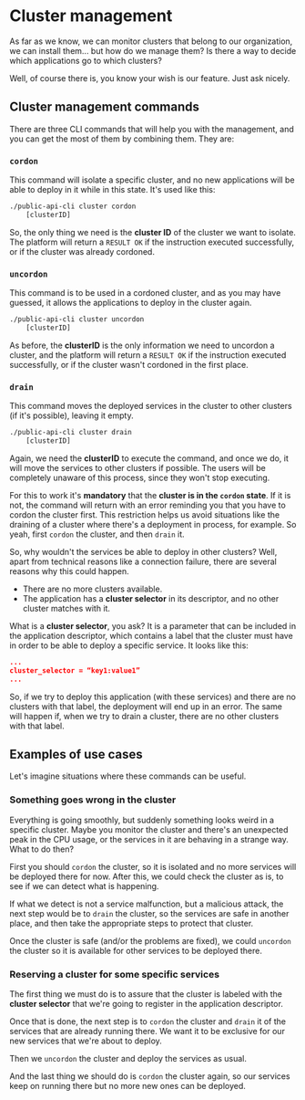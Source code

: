 # Cluster management

As far as we know, we can monitor clusters that belong to our organization, we can install them... but how do we manage them? Is there a way to decide which applications go to which clusters?

Well, of course there is, you know your wish is our feature. Just ask nicely.

## Cluster management commands

There are three CLI commands that will help you with the management, and you can get the most of them by combining them. They are:

### `cordon`

This command will isolate a specific cluster, and no new applications will be able to deploy in it while in this state. It's used like this:

```bash
./public-api-cli cluster cordon 
	[clusterID]
```

So, the only thing we need is the **cluster ID** of the cluster we want to isolate. The platform will return a `RESULT OK` if the instruction executed successfully, or if the cluster was already cordoned.

### `uncordon`

This command is to be used in a cordoned cluster, and as you may have guessed, it allows the applications to deploy in the cluster again.

```bash
./public-api-cli cluster uncordon 
	[clusterID]
```

As before, the **clusterID** is the only information we need to uncordon a cluster, and the platform will return a `RESULT OK` if the instruction executed successfully, or if the cluster wasn't cordoned in the first place.

### `drain`

This command moves the deployed services in the cluster to other clusters (if it's possible), leaving it empty.

```bash
./public-api-cli cluster drain 
	[clusterID]
```

Again, we need the **clusterID** to execute the command, and once we do, it will move the services to other clusters if possible. The users will be completely unaware of this process, since they won't stop executing.

For this to work it's **mandatory** that the **cluster is in the `cordon` state**. If it is not, the command will return with an error reminding you that you have to cordon the cluster first. This restriction helps us avoid situations like the draining of a cluster where there's a deployment in process, for example. So yeah, first `cordon` the cluster, and then `drain` it.

So, why wouldn't the services be able to deploy in other clusters? Well, apart from technical reasons like a connection failure, there are several reasons why this could happen.

- There are no more clusters available.
- The application has a **cluster selector** in its descriptor, and no other cluster matches with it.

What is a **cluster selector**, you ask? It is a parameter that can be included in the application descriptor, which contains a label that the cluster must have in order to be able to deploy a specific service. It looks like this:

```json
...
cluster_selector = “key1:value1”
...
```

So, if we try to deploy this application (with these services) and there are no clusters with that label, the deployment will end up in an error. The same will happen if, when we try to drain a cluster, there are no other clusters with that label.

## Examples of use cases

Let's imagine situations where these commands can be useful.

### Something goes wrong in the cluster

Everything is going smoothly, but suddenly something looks weird in a specific cluster. Maybe you monitor the cluster and there's an unexpected peak in the CPU usage, or the services in it are behaving in a strange way. What to do then?

First you should `cordon` the cluster, so it is isolated and no more services will be deployed there for now. After this, we could check the cluster as is, to see if we can detect what is happening.

If what we detect is not a service malfunction, but a malicious attack, the next step would be to `drain` the cluster, so the services are safe in another place, and then take the appropriate steps to protect that cluster.

Once the cluster is safe (and/or the problems are fixed), we could `uncordon` the cluster so it is available for other services to be deployed there.

### Reserving a cluster for some specific services

The first thing we must do is to assure that the cluster is labeled with the **cluster selector** that we're going to register in the application descriptor.

Once that is done, the next step is to `cordon` the cluster and `drain` it of the services that are already running there. We want it to be exclusive for our new services that we're about to deploy.

Then we `uncordon` the cluster and deploy the services as usual.

And the last thing we should do is `cordon` the cluster again, so our services keep on running there but no more new ones can be deployed.